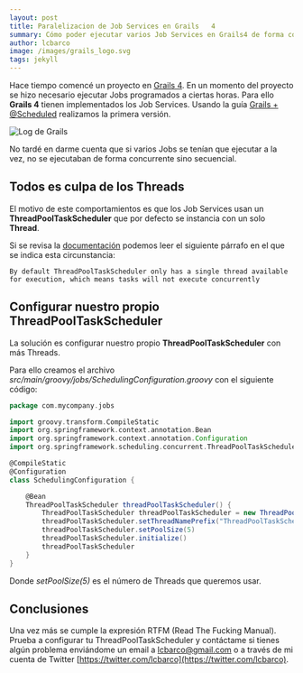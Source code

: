 ```yaml
---
layout: post
title: Paralelizacion de Job Services en Grails   4
summary: Cómo poder ejecutar varios Job Services en Grails4 de forma concurrente
author: lcbarco
image: /images/grails_logo.svg
tags: jekyll
---
```


Hace tiempo comencé un proyecto en [Grails 4](https://grails.org/). En un momento del proyecto se hizo necesario ejecutar Jobs programados a ciertas horas. Para ello **Grails 4** tienen implementados los Job Services. Usando la guía [Grails + @Scheduled](https://guides.grails.org/grails-scheduled/guide/index.html) realizamos la primera versión.

![Log de Grails](https://grails.org/images/grails_logo.svg)

No tardé en darme cuenta que si varios Jobs se tenían que ejecutar a la vez, no se ejecutaban de forma concurrente sino secuencial.


<!--more-->

## Todos es culpa de los Threads
El motivo de este comportamientos es que los Job Services usan un **ThreadPoolTaskScheduler** que por defecto se instancia con un solo **Thread**.

Si se revisa la [documentación](https://guides.grails.org/grails-scheduled/guide/index.html) podemos leer el siguiente párrafo en el que se indica esta circunstancia:

```
By default ThreadPoolTaskScheduler only has a single thread available for execution, which means tasks will not execute concurrently
```

## Configurar nuestro propio ThreadPoolTaskScheduler
La solución es configurar nuestro propio **ThreadPoolTaskScheduler** con más Threads.

Para ello creamos el archivo *src/main/groovy/jobs/SchedulingConfiguration.groovy* con el siguiente código:
```groovy
package com.mycompany.jobs

import groovy.transform.CompileStatic
import org.springframework.context.annotation.Bean
import org.springframework.context.annotation.Configuration
import org.springframework.scheduling.concurrent.ThreadPoolTaskScheduler

@CompileStatic
@Configuration
class SchedulingConfiguration {

    @Bean
    ThreadPoolTaskScheduler threadPoolTaskScheduler() {
        ThreadPoolTaskScheduler threadPoolTaskScheduler = new ThreadPoolTaskScheduler()
        threadPoolTaskScheduler.setThreadNamePrefix("ThreadPoolTaskScheduler")
        threadPoolTaskScheduler.setPoolSize(5)
        threadPoolTaskScheduler.initialize()
        threadPoolTaskScheduler
    }
}

```

Donde *setPoolSize(5)* es el número de Threads que queremos usar.

## Conclusiones
Una vez más se cumple la expresión RTFM (Read The Fucking Manual). Prueba a configurar tu ThreadPoolTaskScheduler y contáctame si tienes algún problema enviándome un email a [lcbarco@gmail.com](mailto:lcbarco@gmail.com) o a través de mi cuenta de Twitter [https://twitter.com/lcbarco](https://twitter.com/lcbarco).






